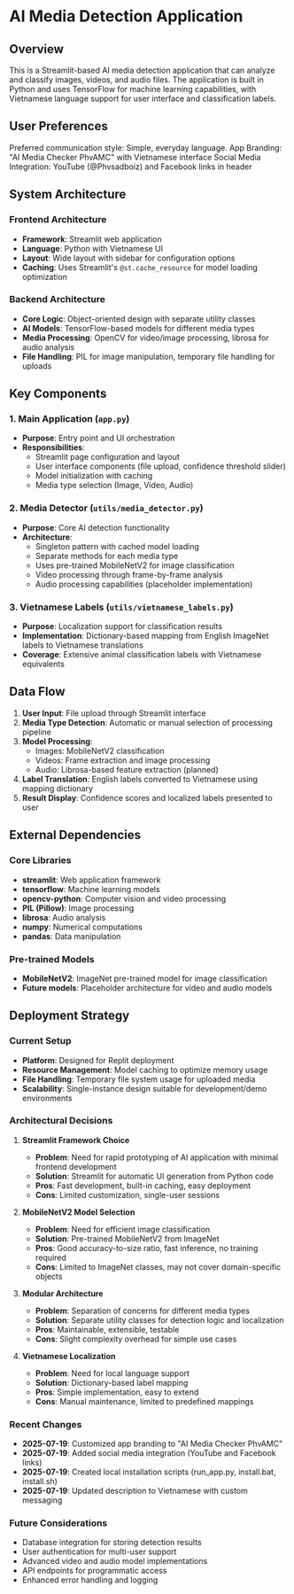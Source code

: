 # AI Media Detection Application

## Overview

This is a Streamlit-based AI media detection application that can analyze and classify images, videos, and audio files. The application is built in Python and uses TensorFlow for machine learning capabilities, with Vietnamese language support for user interface and classification labels.

## User Preferences

Preferred communication style: Simple, everyday language.
App Branding: "AI Media Checker PhvAMC" with Vietnamese interface
Social Media Integration: YouTube (@Phvsadboiz) and Facebook links in header

## System Architecture

### Frontend Architecture
- **Framework**: Streamlit web application
- **Language**: Python with Vietnamese UI
- **Layout**: Wide layout with sidebar for configuration options
- **Caching**: Uses Streamlit's `@st.cache_resource` for model loading optimization

### Backend Architecture
- **Core Logic**: Object-oriented design with separate utility classes
- **AI Models**: TensorFlow-based models for different media types
- **Media Processing**: OpenCV for video/image processing, librosa for audio analysis
- **File Handling**: PIL for image manipulation, temporary file handling for uploads

## Key Components

### 1. Main Application (`app.py`)
- **Purpose**: Entry point and UI orchestration
- **Responsibilities**: 
  - Streamlit page configuration and layout
  - User interface components (file upload, confidence threshold slider)
  - Model initialization with caching
  - Media type selection (Image, Video, Audio)

### 2. Media Detector (`utils/media_detector.py`)
- **Purpose**: Core AI detection functionality
- **Architecture**: 
  - Singleton pattern with cached model loading
  - Separate methods for each media type
  - Uses pre-trained MobileNetV2 for image classification
  - Video processing through frame-by-frame analysis
  - Audio processing capabilities (placeholder implementation)

### 3. Vietnamese Labels (`utils/vietnamese_labels.py`)
- **Purpose**: Localization support for classification results
- **Implementation**: Dictionary-based mapping from English ImageNet labels to Vietnamese translations
- **Coverage**: Extensive animal classification labels with Vietnamese equivalents

## Data Flow

1. **User Input**: File upload through Streamlit interface
2. **Media Type Detection**: Automatic or manual selection of processing pipeline
3. **Model Processing**: 
   - Images: MobileNetV2 classification
   - Videos: Frame extraction and image processing
   - Audio: Librosa-based feature extraction (planned)
4. **Label Translation**: English labels converted to Vietnamese using mapping dictionary
5. **Result Display**: Confidence scores and localized labels presented to user

## External Dependencies

### Core Libraries
- **streamlit**: Web application framework
- **tensorflow**: Machine learning models
- **opencv-python**: Computer vision and video processing
- **PIL (Pillow)**: Image processing
- **librosa**: Audio analysis
- **numpy**: Numerical computations
- **pandas**: Data manipulation

### Pre-trained Models
- **MobileNetV2**: ImageNet pre-trained model for image classification
- **Future models**: Placeholder architecture for video and audio models

## Deployment Strategy

### Current Setup
- **Platform**: Designed for Replit deployment
- **Resource Management**: Model caching to optimize memory usage
- **File Handling**: Temporary file system usage for uploaded media
- **Scalability**: Single-instance design suitable for development/demo environments

### Architectural Decisions

1. **Streamlit Framework Choice**
   - **Problem**: Need for rapid prototyping of AI application with minimal frontend development
   - **Solution**: Streamlit for automatic UI generation from Python code
   - **Pros**: Fast development, built-in caching, easy deployment
   - **Cons**: Limited customization, single-user sessions

2. **MobileNetV2 Model Selection**
   - **Problem**: Need for efficient image classification
   - **Solution**: Pre-trained MobileNetV2 from ImageNet
   - **Pros**: Good accuracy-to-size ratio, fast inference, no training required
   - **Cons**: Limited to ImageNet classes, may not cover domain-specific objects

3. **Modular Architecture**
   - **Problem**: Separation of concerns for different media types
   - **Solution**: Separate utility classes for detection logic and localization
   - **Pros**: Maintainable, extensible, testable
   - **Cons**: Slight complexity overhead for simple use cases

4. **Vietnamese Localization**
   - **Problem**: Need for local language support
   - **Solution**: Dictionary-based label mapping
   - **Pros**: Simple implementation, easy to extend
   - **Cons**: Manual maintenance, limited to predefined mappings

### Recent Changes
- **2025-07-19**: Customized app branding to "AI Media Checker PhvAMC" 
- **2025-07-19**: Added social media integration (YouTube and Facebook links)
- **2025-07-19**: Created local installation scripts (run_app.py, install.bat, install.sh)
- **2025-07-19**: Updated description to Vietnamese with custom messaging

### Future Considerations
- Database integration for storing detection results
- User authentication for multi-user support
- Advanced video and audio model implementations
- API endpoints for programmatic access
- Enhanced error handling and logging
